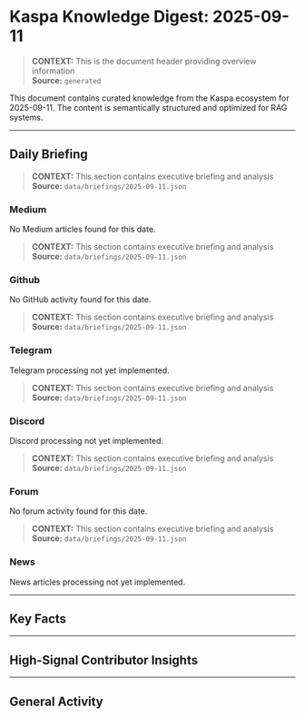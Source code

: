# Kaspa Knowledge Digest: 2025-09-11

> **CONTEXT:** This is the document header providing overview information  
> **Source:** `generated`

This document contains curated knowledge from the Kaspa ecosystem
for 2025-09-11. The content is semantically structured and optimized
for RAG systems.

---

## Daily Briefing

> **CONTEXT:** This section contains executive briefing and analysis  
> **Source:** `data/briefings/2025-09-11.json`

### Medium

No Medium articles found for this date.

> **CONTEXT:** This section contains executive briefing and analysis  
> **Source:** `data/briefings/2025-09-11.json`

### Github

No GitHub activity found for this date.

> **CONTEXT:** This section contains executive briefing and analysis  
> **Source:** `data/briefings/2025-09-11.json`

### Telegram

Telegram processing not yet implemented.

> **CONTEXT:** This section contains executive briefing and analysis  
> **Source:** `data/briefings/2025-09-11.json`

### Discord

Discord processing not yet implemented.

> **CONTEXT:** This section contains executive briefing and analysis  
> **Source:** `data/briefings/2025-09-11.json`

### Forum

No forum activity found for this date.

> **CONTEXT:** This section contains executive briefing and analysis  
> **Source:** `data/briefings/2025-09-11.json`

### News

News articles processing not yet implemented.

---

## Key Facts



---

## High-Signal Contributor Insights



---

## General Activity

